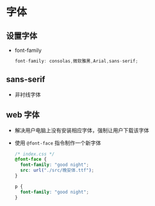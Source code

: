 # 字体

## 设置字体

+ font-family

  ```js
  font-family: consolas,微软雅黑,Arial,sans-serif;
  ```

## sans-serif

+ 非衬线字体

## web 字体

+ 解决用户电脑上没有安装相应字体，强制让用户下载该字体

+ 使用 `@font-face` 指令制作一个新字体

  ```css
  /* index.css */
  @font-face {
    font-family: "good night";
    src: url("./src/晚安体.ttf");
  }

  p {
    font-family: "good night";
  }
  ```
